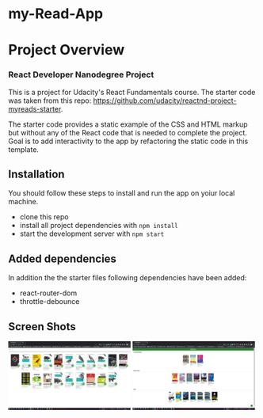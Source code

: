 # my-Read-App

# Project Overview
### React Developer Nanodegree Project

This is a project for Udacity's React Fundamentals course. The starter code was taken from this repo: https://github.com/udacity/reactnd-project-myreads-starter.

The starter code provides a static example of the CSS and HTML markup but without any of the React code that is needed to complete the project. Goal is to add interactivity to the app by refactoring the static code in this template.


## Installation

You should follow these steps to install and run the app on yoiur local machine.

* clone this repo
* install all project dependencies with `npm install`
* start the development server with `npm start`

## Added dependencies

In addition the the starter files following dependencies have been added:

* react-router-dom
* throttle-debounce

 ## Screen Shots
 <img src="/ScreenShots/ScreenShot1.png" height="49%" width="49%"> 
 <img src="/ScreenShots/ScreenShot2.png" height="49%" width="49%">
